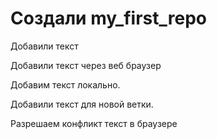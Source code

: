 ﻿# Создали my_first_repo

Добавили текст

Добавили текст через веб браузер

Добавим текст локально.

Добавили текст для новой ветки.

Разрешаем конфликт текст в браузере
